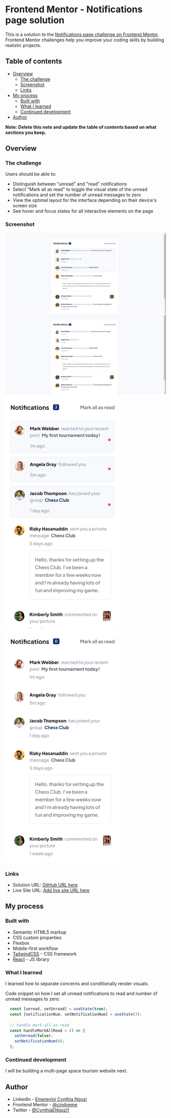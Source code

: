 # Frontend Mentor - Notifications page solution

This is a solution to the [Notifications page challenge on Frontend Mentor](https://www.frontendmentor.io/challenges/notifications-page-DqK5QAmKbC). Frontend Mentor challenges help you improve your coding skills by building realistic projects. 

## Table of contents

- [Overview](#overview)
  - [The challenge](#the-challenge)
  - [Screenshot](#screenshot)
  - [Links](#links)
- [My process](#my-process)
  - [Built with](#built-with)
  - [What I learned](#what-i-learned)
  - [Continued development](#continued-development)
- [Author](#author)

**Note: Delete this note and update the table of contents based on what sections you keep.**

## Overview

### The challenge

Users should be able to:

- Distinguish between "unread" and "read" notifications
- Select "Mark all as read" to toggle the visual state of the unread notifications and set the number of unread messages to zero
- View the optimal layout for the interface depending on their device's screen size
- See hover and focus states for all interactive elements on the page

### Screenshot

![Design design](./screenshots/desktop-design.jfif)
![Desktop-mark-all-read](./screenshots/all-read-design.jfif)
![Mobile design](./screenshots/mobile-design.jfif)
![Mobile-mark-all-read](./screenshots/mobile-mark.jfif)


### Links

- Solution URL: [GitHub URL here](https://github.com/cindyeme/notifications-page)
- Live Site URL: [Add live site URL here](https://cindyeme-notifications.netlify.app/)

## My process

### Built with

- Semantic HTML5 markup
- CSS custom properties
- Flexbox
- Mobile-first workflow
- [TailwindCSS](https://tailwindcss.com/) - CSS framework
- [React](https://reactjs.org/) - JS library


### What I learned

I learned how to separate concerns and conditionally render visuals.

Code snippet on how I set all unread notifications to read and number of unread messages to zero:


```js
  const [unread, setUnread] = useState(true);
  const [notificationNum, setNotificationNum] = useState(3);

  // handle mark-all-as-read 
  const handleMarkAllRead = () => {
    setUnread(false);
    setNotificationNum(0);
  };
```

### Continued development

I will be building a multi-page space tourism website next.


## Author

- LinkedIn - [Emerenini Cynthia Ngozi](https://www.linkedin.com/in/emerenini-cynthia-ngozi)
- Frontend Mentor - [@cindyeme](https://www.frontendmentor.io/profile/cindyeme)
- Twitter - [@CynthiaENgozi1](https://www.twitter.com/cynthiaengozi1)